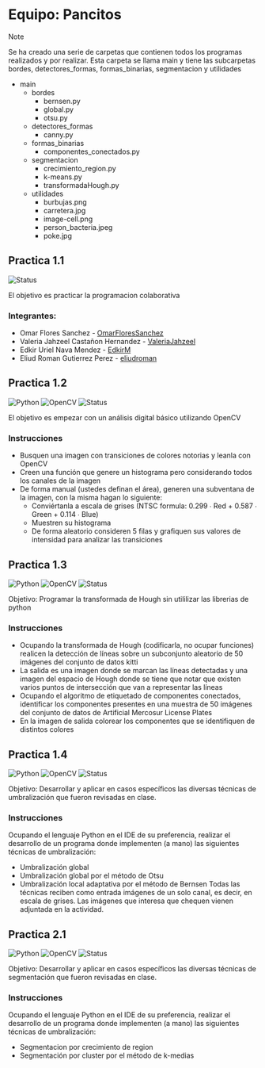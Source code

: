 # Equipo: Pancitos 

> [!NOTE] 
> Se ha creado una serie de carpetas que contienen todos los programas realizados y por realizar.
> Esta carpeta se llama main y tiene las subcarpetas bordes, detectores_formas, formas_binarias, segmentacion y utilidades

* main
     * bordes
          * bernsen.py
          * global.py
          * otsu.py
     * detectores_formas
          * canny.py
     * formas_binarias
          * componentes_conectados.py
     * segmentacion
          * crecimiento_region.py
          * k-means.py
          * transformadaHough.py
     * utilidades  
          * burbujas.png
          * carretera.jpg
          * image-cell.png
          * person_bacteria.jpeg
          * poke.jpg

## Practica 1.1
![Status](https://img.shields.io/badge/STATUS-FINALIZADO-red)

El objetivo es practicar la programacion colaborativa 

### Integrantes:
* Omar Flores Sanchez - [OmarFloresSanchez](https://github.com/OmarFloresSanchez)
* Valeria Jahzeel Castañon Hernandez - [ValeriaJahzeel](https://github.com/ValeriaJahzeel)
* Edkir Uriel Nava Mendez - [EdkirM](https://github.com/EdkirM)
* Eliud Roman Gutierrez Perez - [eliudroman](https://github.com/eliudroman)

## Practica 1.2
![Python](https://img.shields.io/badge/python-3670A0?style=for-the-badge&logo=python&logoColor=ffdd54)
![OpenCV](https://img.shields.io/badge/opencv-%23white.svg?style=for-the-badge&logo=opencv&logoColor=white)
![Status](https://img.shields.io/badge/STATUS-FINALIZADO-red)

El objetivo es empezar con un análisis digital básico utilizando OpenCV

### Instrucciones
* Busquen una imagen con transiciones de colores notorias y leanla con OpenCV
* Creen una función que genere un histograma pero considerando todos los canales de la imagen
* De forma manual (ustedes definan el área), generen una subventana de la imagen, con la misma hagan lo siguiente:
     * Conviértanla a escala de grises (NTSC formula: 0.299 ∙ Red + 0.587 ∙ Green + 0.114 ∙ Blue)
     * Muestren su histograma
     * De forma aleatorio consideren 5 filas y grafiquen sus valores de intensidad para analizar las transiciones


## Practica 1.3
![Python](https://img.shields.io/badge/python-3670A0?style=for-the-badge&logo=python&logoColor=ffdd54)
![OpenCV](https://img.shields.io/badge/opencv-%23white.svg?style=for-the-badge&logo=opencv&logoColor=white)
![Status](https://img.shields.io/badge/STATUS-FINALIZADO-red     )    

Objetivo: Programar la transformada de Hough sin utililizar las librerias de python

### Instrucciones
* Ocupando la transformada de Hough (codificarla, no ocupar funciones) realicen la detección de líneas sobre un subconjunto aleatorio de 50 imágenes del conjunto de datos kitti
* La salida es una imagen donde se marcan las líneas detectadas y una imagen del espacio de Hough donde se tiene que notar que existen varios puntos de intersección que van a representar las líneas
* Ocupando el algoritmo de etiquetado de componentes conectados, identificar los componentes presentes en una muestra de 50 imágenes del conjunto de datos de Artificial Mercosur License Plates
* En la imagen de salida colorear los componentes que se identifiquen de distintos colores

## Practica 1.4
![Python](https://img.shields.io/badge/python-3670A0?style=for-the-badge&logo=python&logoColor=ffdd54)
![OpenCV](https://img.shields.io/badge/opencv-%23white.svg?style=for-the-badge&logo=opencv&logoColor=white)
![Status](https://img.shields.io/badge/STATUS-FINALIZADO-red)

Objetivo: Desarrollar y aplicar en casos específicos las diversas técnicas de   umbralización que fueron revisadas en clase.

### Instrucciones
Ocupando el lenguaje Python en el IDE de su preferencia, realizar el desarrollo de un programa donde implementen (a mano) las siguientes técnicas
de umbralización:
* Umbralización global
* Umbralización global por el método de Otsu
* Umbralización local adaptativa por el método de Bernsen
Todas las técnicas reciben como entrada imágenes de un solo canal, es decir, en escala de grises. Las imágenes que interesa que chequen vienen adjuntada en la actividad.

## Practica 2.1
![Python](https://img.shields.io/badge/python-3670A0?style=for-the-badge&logo=python&logoColor=ffdd54)
![OpenCV](https://img.shields.io/badge/opencv-%23white.svg?style=for-the-badge&logo=opencv&logoColor=white)
![Status](https://img.shields.io/badge/STATUS-FINALIZADO-greeb)

Objetivo: Desarrollar y aplicar en casos específicos las diversas técnicas de segmentación que fueron revisadas en clase.

### Instrucciones
Ocupando el lenguaje Python en el IDE de su preferencia, realizar el desarrollo de un programa donde implementen (a mano) las siguientes técnicas
de umbralización:
* Segmentacion por crecimiento de region
* Segmentación por cluster por el método de k-medias

